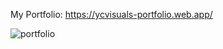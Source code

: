 My Portfolio: https://ycvisuals-portfolio.web.app/

![portfolio](https://user-images.githubusercontent.com/76787324/201976090-959e888f-df65-414e-a461-04ce57bc4e22.png)

